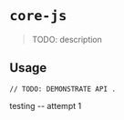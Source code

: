 # `core-js`

> TODO: description

## Usage

```
// TODO: DEMONSTRATE API .
```

testing -- attempt 1
